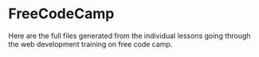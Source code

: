 # FreeCodeCamp
Here are the full files generated from the individual lessons going through the web development training on free code camp.

